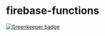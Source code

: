 # firebase-functions

[![Greenkeeper badge](https://badges.greenkeeper.io/iotv/firebase-functions.svg)](https://greenkeeper.io/)